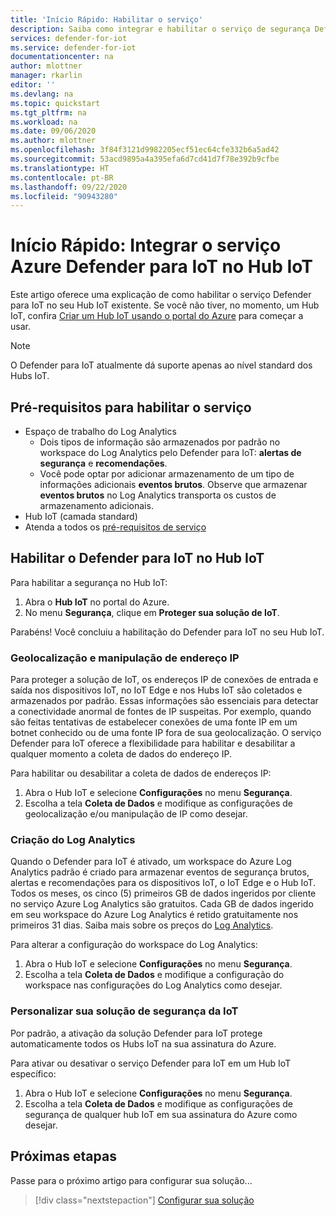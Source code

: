 ```yaml
---
title: 'Início Rápido: Habilitar o serviço'
description: Saiba como integrar e habilitar o serviço de segurança Defender para IoT no seu Hub IoT do Azure.
services: defender-for-iot
ms.service: defender-for-iot
documentationcenter: na
author: mlottner
manager: rkarlin
editor: ''
ms.devlang: na
ms.topic: quickstart
ms.tgt_pltfrm: na
ms.workload: na
ms.date: 09/06/2020
ms.author: mlottner
ms.openlocfilehash: 3f84f3121d9982205ecf51ec64cfe332b6a5ad42
ms.sourcegitcommit: 53acd9895a4a395efa6d7cd41d7f78e392b9cfbe
ms.translationtype: HT
ms.contentlocale: pt-BR
ms.lasthandoff: 09/22/2020
ms.locfileid: "90943280"
---
```

# <a name="quickstart-onboard-azure-defender-for-iot-service-in-iot-hub"></a>Início Rápido: Integrar o serviço Azure Defender para IoT no Hub IoT

Este artigo oferece uma explicação de como habilitar o serviço Defender para IoT no seu Hub IoT existente. Se você não tiver, no momento, um Hub IoT, confira [Criar um Hub IoT usando o portal do Azure](https://docs.microsoft.com/azure/iot-hub/iot-hub-create-through-portal) para começar a usar.

> [!NOTE]
> O Defender para IoT atualmente dá suporte apenas ao nível standard dos Hubs IoT.

## <a name="prerequisites-for-enabling-the-service"></a>Pré-requisitos para habilitar o serviço

- Espaço de trabalho do Log Analytics
  - Dois tipos de informação são armazenados por padrão no workspace do Log Analytics pelo Defender para IoT: **alertas de segurança** e **recomendações**.
  - Você pode optar por adicionar armazenamento de um tipo de informações adicionais **eventos brutos**. Observe que armazenar **eventos brutos** no Log Analytics transporta os custos de armazenamento adicionais.
- Hub IoT (camada standard)
- Atenda a todos os [pré-requisitos de serviço](service-prerequisites.md)

## <a name="enable-defender-for-iot-on-your-iot-hub"></a>Habilitar o Defender para IoT no Hub IoT

Para habilitar a segurança no Hub IoT:

1. Abra o **Hub IoT** no portal do Azure.
1. No menu **Segurança**, clique em **Proteger sua solução de IoT**.

Parabéns! Você concluiu a habilitação do Defender para IoT no seu Hub IoT.

### <a name="geolocation-and-ip-address-handling"></a>Geolocalização e manipulação de endereço IP

Para proteger a solução de IoT, os endereços IP de conexões de entrada e saída nos dispositivos IoT, no IoT Edge e nos Hubs IoT são coletados e armazenados por padrão. Essas informações são essenciais para detectar a conectividade anormal de fontes de IP suspeitas. Por exemplo, quando são feitas tentativas de estabelecer conexões de uma fonte IP em um botnet conhecido ou de uma fonte IP fora de sua geolocalização. O serviço Defender para IoT oferece a flexibilidade para habilitar e desabilitar a qualquer momento a coleta de dados do endereço IP.

Para habilitar ou desabilitar a coleta de dados de endereços IP:

1. Abra o Hub IoT e selecione **Configurações** no menu **Segurança**.
1. Escolha a tela **Coleta de Dados** e modifique as configurações de geolocalização e/ou manipulação de IP como desejar.

### <a name="log-analytics-creation"></a>Criação do Log Analytics

Quando o Defender para IoT é ativado, um workspace do Azure Log Analytics padrão é criado para armazenar eventos de segurança brutos, alertas e recomendações para os dispositivos IoT, o IoT Edge e o Hub IoT. Todos os meses, os cinco (5) primeiros GB de dados ingeridos por cliente no serviço Azure Log Analytics são gratuitos. Cada GB de dados ingerido em seu workspace do Azure Log Analytics é retido gratuitamente nos primeiros 31 dias. Saiba mais sobre os preços do [Log Analytics](https://azure.microsoft.com/pricing/details/monitor/).

Para alterar a configuração do workspace do Log Analytics:

1. Abra o Hub IoT e selecione **Configurações** no menu **Segurança**.
1. Escolha a tela **Coleta de Dados** e modifique a configuração do workspace nas configurações do Log Analytics como desejar.

### <a name="customize-your-iot-security-solution"></a>Personalizar sua solução de segurança da IoT

Por padrão, a ativação da solução Defender para IoT protege automaticamente todos os Hubs IoT na sua assinatura do Azure.

Para ativar ou desativar o serviço Defender para IoT em um Hub IoT específico:

1. Abra o Hub IoT e selecione **Configurações** no menu **Segurança**.
1. Escolha a tela **Coleta de Dados** e modifique as configurações de segurança de qualquer hub IoT em sua assinatura do Azure como desejar.

## <a name="next-steps"></a>Próximas etapas

Passe para o próximo artigo para configurar sua solução...

> [!div class="nextstepaction"]
> [Configurar sua solução](quickstart-configure-your-solution.md)
